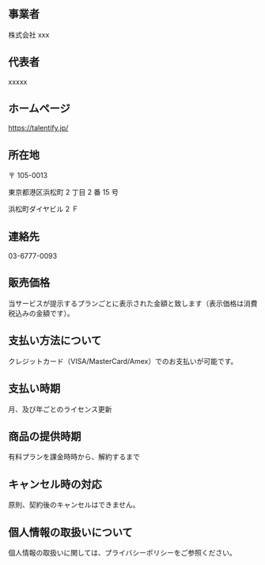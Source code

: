 ## 事業者

株式会社 xxx

## 代表者

xxxxx

## ホームページ

https://talentify.jp/

## 所在地

〒 105-0013

東京都港区浜松町 2 丁目 2 番 15 号

浜松町ダイヤビル 2 Ｆ

## 連絡先

03-6777-0093

## 販売価格

当サービスが提示するプランごとに表示された金額と致します（表示価格は消費税込みの金額です）。

## 支払い方法について

クレジットカード（VISA/MasterCard/Amex）でのお支払いが可能です。

## 支払い時期

月、及び年ごとのライセンス更新

## 商品の提供時期

有料プランを課金時時から、解約するまで

## キャンセル時の対応

原則、契約後のキャンセルはできません。

## 個人情報の取扱いについて

個人情報の取扱いに関しては、プライバシーポリシーをご参照ください。
